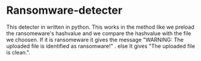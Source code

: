 # Ransomware-detecter
This detecter in written in python.
This works in the method like we preload the ransomeware's hashvalue and we compare the hashvalue with the file we choosen.
If it is ransomeware it gives the message "WARNING: The uploaded file is identified as ransomware!" .
else
It gives "The uploaded file is clean.".
